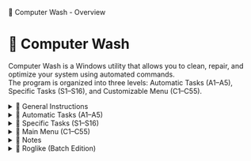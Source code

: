 📘 Computer Wash - Overview

# 📘 Computer Wash

Computer Wash is a Windows utility that allows you to clean, repair, and optimize your system using automated commands.  
The program is organized into three levels: Automatic Tasks (A1–A5), Specific Tasks (S1–S16), and Customizable Menu (C1–C55).

<details>
<summary>📘 General Instructions</summary>

1. Launch the program.  
2. Select the automatic tasks (A1–A5) and/or specific tasks (S1–S16) according to your needs.  
3. Configure the main menu (C1–C54) if necessary.  
4. Follow the on-screen instructions and wait for the operations to complete.  

⚠️ **Important:** Selecting C55 "Start" is mandatory to launch the main program. All other choices are used to configure or prepare tasks before execution.  
The script deactivates standby once it is started and reactivates it at the end.

</details>

<details>
<summary>📘 Automatic Tasks (A1–A5)</summary>

| Code | Task | Description |
|------|------|-------------|
| A1   | Daily Wash | Daily system cleaning (DISM + SFC) |
| A2   | Maintenance Wash | Daily system cleaning (DISM + SFC) + temporary file deletion and disk cleanup |
| A3   | Washing Repair | System repair (Chkdsk + Cleanmgr + DISM + SFC + findstr + temporary file deletion) |
| A4   | Last Resort Wash | Ultimate cleaning with all available tools (SFC, DISM, MRT, MpCmdRun, IP reset, firewall, Shutdown /r, etc.) |
| A5   | Update All Apps | Automatic update of all installed applications via Winget |

</details>

<details>
<summary>📘 Specific Tasks (S1–S16)</summary>

| Code | Task | Description |
|------|------|-------------|
| S1   | Antivirus Malware Scan | Full scan with MRT and MpCmdRun |
| S2   | Force Windows Update | Launch Windows Update immediately |
| S3   | Full Windows Update Reset | Complete reset of the Windows Update service |
| S4   | System Verification + Log | System check and log generation |
| S5   | Restore System | Restore the system to a restore point |
| S6   | Restart Windows in Recovery Mode | Restart Windows in recovery mode |
| S7   | Start Repair Boot / Startup Windows | Repair system boot using bcdboot |
| S8   | RAM Diagnostic | Run memory test (Mdsched + Shutdown /r) |
| S9   | Maintenance Disk C | Check system disk (Chkdsk) |
| S10  | Disk Cleanup | Disk cleanup with Cleanmgr and temporary file deletion |
| S11  | Delete Temporary Files | Delete all temporary files |
| S12  | Reset the IP Interface | Reset IP interface + Winsock + firewall + flush DNS |
| S13  | Reset WS Cache | Reset Windows Store cache |
| S14  | Setup Chrome, Firefox, VLC, Acrobat, 7zip, KeePass | Install/update main software |
| S15  | Update All Apps | Update all applications via Winget |
| S16  | Computer Wash USB Protection | Enable USB protection (if activated in the script) |

</details>

<details>
<summary>📘 Main Menu (C1–C55)</summary>

| Code | Command / Action | Default Status |
|------|-----------------|----------------|
| C1   | Create Restore Point | ON |
| C2   | Windows KEY | ON |
| C3   | Chkdsk C: /F /R /I | OFF |
| C4   | Defrag C: /U /V | OFF |
| C5   | Cleanmgr /sagerun:65535 | OFF |
| C6   | DISM.exe /Online /Cleanup-image /Restorehealth | OFF |
| C7   | Sfc /scannow | OFF |
| C8   | Log SFC | OFF |
| C9   | Mrt.exe full scan (may take several hours) | OFF |
| C10  | MpCmdRun.exe -SignatureUpdate | OFF |
| C11  | MpCmdRun.exe -Scan -ScanType -BootSectorScan | OFF |
| C12  | MpCmdRun.exe -Scan -ScanType 2 | OFF |
| C13  | Pnpunattend auditsystem /s /l | OFF |
| C14  | Mode | OFF |
| C15  | Mdsched | OFF |
| C16  | bcdboot C:\Windows /s C: /f ALL | OFF |
| C17  | Wsreset | OFF |
| C18  | Rstrui.exe | OFF |
| C19  | winget upgrade --all --silent | OFF |
| C20  | Winget install google.chrome | OFF |
| C21  | Winget install Mozilla.Firefox | OFF |
| C22  | Winget install VideoLAN.VLC | OFF |
| C23  | Winget install Adobe.Acrobat.Reader.64-bit | OFF |
| C24  | Winget install 7zip.7zip | OFF |
| C25  | Winget install DominikReichl.KeePass | OFF |
| C26  | net stop wuauservStop | OFF |
| C27  | net stop cryptSvc | OFF |
| C28  | net stop bits | OFF |
| C29  | net stop msiserver | OFF |
| C30  | Del /S /F /Q C:\Users\PASTEQ~1\AppData\Local\Temp | OFF |
| C31  | Del /S /F /Q C:\Windows\Temp | OFF |
| C32  | rd /s /q C:\Windows\SoftwareDistribution | OFF |
| C33  | rd /s /q C:\Windows\System32\catroot2 | OFF |
| C34  | Netsh winsock reset | OFF |
| C35  | Netsh interface ip reset | OFF |
| C36  | Netsh advfirewall reset | OFF |
| C37  | Ipconfig /release | OFF |
| C38  | Ipconfig /flushdns | OFF |
| C39  | netsh winhttp reset proxy | OFF |
| C40  | bitsadmin /reset /allusers | OFF |
| C41  | Re-registering Windows Update DLLs | OFF |
| C42  | net Start wuauservStart | OFF |
| C43  | net Start cryptSvc | OFF |
| C44  | net Start bits | OFF |
| C45  | net Start msiserver | OFF |
| C46  | UsoClient StartScan | OFF |
| C47  | UsoClient StartDownload | OFF |
| C48  | UsoClient StartInstall | OFF |
| C49  | UsoClient RestartDevice | OFF |
| C50  | Shutdown /r | OFF |
| C51  | Shutdown /r /o | OFF |
| C52  | Shutdown /s | OFF |
| C53  | Pause | ON |
| C54  | Exit | ON |
| C55  | Start | Mandatory |

</details>

<details>
<summary>📘 Notes</summary>

- The script automatically displays the order of commands and their execution status (ON/OFF).  
- You have 30 seconds to close Computer Wash after launching.  
- Verify all Shutdown parameters before starting the process.  
- Some commands may take several minutes to execute (Chkdsk, Mrt.exe, DISM, Sfc…).  
- Administrative privileges are required for proper execution.  
- Winget commands will install or update software if enabled.  
- Cleanup and reset commands may modify the system and delete temporary files: back up your important data.

</details>

<details>
<summary>🏰 Roglike (Batch Edition)</summary>

A tiny roguelike made entirely in Windows Batch, originally designed as a hidden Easter Egg… and then it became a standalone mini-game!  
Explore the mysterious dungeon rooms, face monsters, manage your gold and keys… and see how far you can get.

<details>
<summary>🎮 Gameplay</summary>

- Move room by room until you reach the dungeon’s end.  
- Each room may hide a random event or a monster (monsters appear every 7 rooms).  
- Your choices shape your survival: careful management of HP, gold, and keys is key.  
- No two runs are alike: randomness and risk management rule the game.

</details>

<details>
<summary>⚔️ Player Stats</summary>

- ❤️ **HP** – Health Points.  
- 🗡 **ATK** – Attack.  
- 🛡 **DEF** – Defense.  
- 💰 **Gold** – Currency for buying, healing, or opening doors.  
- 🔑 **Keys** – Used to open sealed doors.

</details>

<details>
<summary>🧩 Possible Events</summary>

- 🛏 **Inn**: fully restores HP.  
- 🛒 **Merchant**: sells useful items… for a price.  
- 💰 **Trapped Treasure**: big rewards… or big losses.  
- 🦹 **Thief**: a shady figure who may take your keys or trade them for gains.  
- 🚪 **Sealed Door**: without a key, you must pay dearly to pass.  
- 🏦 **Bank**: store your riches… if you dare.  
- ☠️ **Pact**: dramatically boosts stats… at a mysterious cost.

</details>

<details>
<summary>🎲 Combat</summary>

- Monsters appear every 7 rooms.  
- Monsters may drop gold… or sometimes a key.

</details>

<details>
<summary>🔑 Keys & Doors</summary>

- Keys are rare but valuable:  
  - Open sealed doors safely.  
  - Avoid traps or unexpected losses.  
- Without keys, progress comes at a heavy cost in gold or HP.

</details>

<details>
<summary>🎲 Game Philosophy</summary>

- This started as a hidden Easter Egg: there’s no grand victory, only challenge and discovery.  
- The goal is to experiment through multiple runs, learn the mechanics, and optimize choices.  
- RNG is tricky: mismanagement leads to consequences.

</details>

<details>
<summary>🔑 How to Access</summary>

The script may give you a **first hint** to reach this hidden dungeon… sometimes.  
Patience, courage, and curiosity are required to uncover the full path.  
Once discovered, the game will launch itself as a **Batch roguelike**.

⚠️ This Easter Egg unfolds through an investigation that starts with the first secret command.
Try multiple times, and stay sharp… hidden secrets may reveal themselves.

</details>

